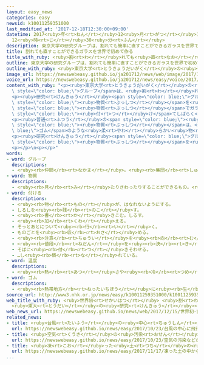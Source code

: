 ```yaml
---
layout: easy_news
categories: easy
newsid: k10011259351000
last_modified_at: '2017-12-18T12:30:00+09:00'
datetime: 2017<ruby>年<rt>ねん</rt></ruby>12<ruby>月<rt>がつ</rt></ruby>18<ruby>日<rt>にち</rt></ruby>
  12<ruby>時<rt>じ</rt></ruby>30<ruby>分<rt>ふん</rt></ruby>
description: 東京大学の研究グループは、割れても簡単に直すことができるガラスを世界で初めて作りました。
title: 割れても直すことができるガラスを世界で初めて作る
title_with_ruby: <ruby>割<rt>わ</rt></ruby>れても<ruby>直<rt>なお</rt></ruby>すことができるガラスを<ruby>世界<rt>せかい</rt></ruby>で<ruby>初<rt>はじ</rt></ruby>めて<ruby>作<rt>つく</rt></ruby>る
outline: 東京大学の研究グループは、割れても簡単に直すことができるガラスを世界で初めて作りました。
outline_with_ruby: <ruby>東京大学<rt>とうきょうだいがく</rt></ruby>の<ruby>研究<rt>けんきゅう</rt></ruby>グループは、<ruby>割<rt>わ</rt></ruby>れても<ruby>簡単<rt>かんたん</rt></ruby>に<ruby>直<rt>なお</rt></ruby>すことができるガラスを<ruby>世界<rt>せかい</rt></ruby>で<ruby>初<rt>はじ</rt></ruby>めて<ruby>作<rt>つく</rt></ruby>りました。
image_url: https://newswebeasy.github.io/ja201712/news/web/image/2017/12/15/K10011259351_1712150520_1712150521_01_03.jpg
voice_url: https://newswebeasy.github.io/ja201712/news/easy/voice/2017/12/18/k10011259351000.mp3
content_with_ruby: "<p><ruby>東京大学<rt>とうきょうだいがく</rt></ruby>の<ruby>研究<rt>けんきゅう</rt></ruby><span\
  \ style=\"color: blue;\">グループ</span>は、<ruby>割<rt>わ</rt></ruby>れても<ruby>簡単<rt>かんたん</rt></ruby>に<ruby>直<rt>なお</rt></ruby>すことができるガラスを<ruby>世界<rt>せかい</rt></ruby>で<ruby>初<rt>はじ</rt></ruby>めて<ruby>作<rt>つく</rt></ruby>りました。</p>\n\
  <p><ruby>研究<rt>けんきゅう</rt></ruby><span style=\"color: blue;\">グループ</span>は、<ruby>別<rt>べつ</rt></ruby>の<ruby>研究<rt>けんきゅう</rt></ruby>をしているとき、<ruby>形<rt>かたち</rt></ruby>を<ruby>変<rt>か</rt></ruby>えても<ruby>同<rt>おな</rt></ruby>じ<ruby>形<rt>かたち</rt></ruby>に<ruby>戻<rt>もど</rt></ruby>る<span\
  \ style=\"color: blue;\"><ruby>物質<rt>ぶっしつ</rt></ruby></span>を<ruby>見<rt>み</rt></ruby>つけました。そして、この「ポリエーテルチオ<ruby>尿素<rt>にょうそ</rt></ruby>」という<span\
  \ style=\"color: blue;\"><ruby>物質<rt>ぶっしつ</rt></ruby></span>でガラスを<ruby>作<rt>つく</rt></ruby>ってみました。このガラスは<ruby>割<rt>わ</rt></ruby>れても、<ruby>割<rt>わ</rt></ruby>れた<ruby>所<rt>ところ</rt></ruby>を<span\
  \ style=\"color: blue;\"><ruby>付<rt>つ</rt></ruby>け</span>てしばらく<ruby>強<rt>つよ</rt></ruby>く<ruby>押<rt>お</rt></ruby>していると、<ruby>割<rt>わ</rt></ruby>れる<ruby>前<rt>まえ</rt></ruby>と<ruby>同<rt>おな</rt></ruby>じようになります。<ruby>強<rt>つよ</rt></ruby>さも<ruby>割<rt>わ</rt></ruby>れる<ruby>前<rt>まえ</rt></ruby>と<ruby>同<rt>おな</rt></ruby>じです。</p>\n\
  <p><ruby>普通<rt>ふつう</rt></ruby>の<span style=\"color: blue;\"><ruby>温度<rt>おんど</rt></ruby></span>で<ruby>同<rt>おな</rt></ruby>じ<ruby>形<rt>かたち</rt></ruby>に<ruby>戻<rt>もど</rt></ruby>る<span\
  \ style=\"color: blue;\"><ruby>物質<rt>ぶっしつ</rt></ruby></span>は、<span style=\"color:\
  \ blue;\">ゴム</span>のような<ruby>柔<rt>やわ</rt></ruby>らかい<ruby>物<rt>もの</rt></ruby>ではありましたが、ガラスのような<ruby>固<rt>かた</rt></ruby>い<ruby>物<rt>もの</rt></ruby>では<ruby>難<rt>むずか</rt></ruby>しいと<ruby>言<rt>い</rt></ruby>われていました。</p>\n\
  <p><ruby>研究<rt>けんきゅう</rt></ruby><span style=\"color: blue;\">グループ</span>の<ruby>人<rt>ひと</rt></ruby>は「この<span\
  \ style=\"color: blue;\"><ruby>物質<rt>ぶっしつ</rt></ruby></span>を<ruby>見<rt>み</rt></ruby>つけたときは<ruby>自分<rt>じぶん</rt></ruby>でも<ruby>本当<rt>ほんとう</rt></ruby>だろうかと<ruby>思<rt>おも</rt></ruby>いました。ガラスは<ruby>割<rt>わ</rt></ruby>れたら<ruby>捨<rt>す</rt></ruby>てていましたが、もう<ruby>一度<rt>いちど</rt></ruby><ruby>利用<rt>りよう</rt></ruby>できるようになったらうれしいです」と<ruby>話<rt>はな</rt></ruby>していました。</p>\n\
  <p></p>\n<p></p>"
words:
- word: グループ
  descriptions:
  - <ruby><rb>仲間</rb><rt>なかま</rt></ruby>。<ruby><rb>集団</rb><rt>しゅうだん</rt></ruby>。
- word: 物質
  descriptions:
  - <ruby><rb>見</rb><rt>み</rt></ruby>たりさわったりすることができるもの。<ruby><rb>品物</rb><rt>しなもの</rt></ruby>。
- word: 付ける
  descriptions:
  - <ruby><rb>物</rb><rt>もの</rt></ruby>が、はなれないようにする。
  - しるしを<ruby><rb>残</rb><rt>のこ</rt></ruby>す。
  - <ruby><rb>書</rb><rt>か</rt></ruby>きこむ。しるす。
  - <ruby><rb>加</rb><rt>くわ</rt></ruby>える。
  - そっとあとについて<ruby><rb>行</rb><rt>い</rt></ruby>く。
  - ものごとを<ruby><rb>収</rb><rt>おさ</rt></ruby>める。
  - <ruby><rb>注意</rb><rt>ちゅうい</rt></ruby>を<ruby><rb>向</rb><rt>む</rt></ruby>ける。
  - <ruby><rb>値段</rb><rt>ねだん</rt></ruby>を<ruby><rb>決</rb><rt>き</rt></ruby>める。
  - そばに<ruby><rb>付</rb><rt>つ</rt></ruby>きそわせる。
  - …し<ruby><rb>慣</rb><rt>な</rt></ruby>れている。
- word: 温度
  descriptions:
  - <ruby><rb>熱</rb><rt>あつ</rt></ruby>さや<ruby><rb>冷</rb><rt>つめ</rt></ruby>たさの<ruby><rb>度合</rb><rt>どあ</rt></ruby>いを<ruby><rb>数字</rb><rt>すうじ</rt></ruby>で<ruby><rb>表</rb><rt>あらわ</rt></ruby>したもの。
- word: ゴム
  descriptions:
  - <ruby><rb>熱帯地方</rb><rt>ねったいちほう</rt></ruby>に<ruby><rb>生</rb><rt>は</rt></ruby>える、ゴムの<ruby><rb>木</rb><rt>き</rt></ruby>のしるで<ruby><rb>作</rb><rt>つく</rt></ruby>ったもの。のび<ruby><rb>縮</rb><rt>ちぢ</rt></ruby>みする。タイヤ、ボール、くつの<ruby><rb>底</rb><rt>そこ</rt></ruby>などに<ruby><rb>使</rb><rt>つか</rt></ruby>う。
source_url: http://www3.nhk.or.jp/news/easy/k10011259351000/k10011259351000.html
web_title_with_ruby: <ruby>世界初<rt>せかいはつ</rt></ruby> <ruby>割<rt>わ</rt></ruby>れてもすぐ<ruby>直<rt>なお</rt></ruby>る<ruby>ガラス<rt>がらす</rt></ruby><ruby>開発<rt>かいはつ</rt></ruby>
  <ruby>東大<rt>とうだい</rt></ruby>の<ruby>研究<rt>けんきゅう</rt></ruby><ruby>グループ<rt>ぐるーぷ</rt></ruby>
web_news_url: https://newswebeasy.github.io/news/web/2017/12/15/世界初-割れてもすぐ直るガラス開発-東大の研究グループ
related_news:
- title: <ruby>台風<rt>たいふう</rt></ruby>の<ruby>中心<rt>ちゅうしん</rt></ruby>に<ruby>飛行機<rt>ひこうき</rt></ruby>で<ruby>入<rt>はい</rt></ruby>って<ruby>調<rt>しら</rt></ruby>べた
  url: https://newswebeasy.github.io/news/easy/2017/10/23/台風の中心に飛行機で入って調べた
- title: <ruby>空気<rt>くうき</rt></ruby>の<ruby>汚染<rt>おせん</rt></ruby>などが<ruby>原因<rt>げんいん</rt></ruby>で９００<ruby>万<rt>まん</rt></ruby><ruby>人<rt>にん</rt></ruby>が<ruby>亡<rt>な</rt></ruby>くなる
  url: https://newswebeasy.github.io/news/easy/2017/10/23/空気の汚染などが原因で900万人が亡くなる
- title: <ruby>凍<rt>こお</rt></ruby>った<ruby>土<rt>つち</rt></ruby>の<ruby>中<rt>なか</rt></ruby>から１<ruby>万<rt>まん</rt></ruby><ruby>年<rt>ねん</rt></ruby><ruby>前<rt>まえ</rt></ruby>にいなくなった<ruby>動物<rt>どうぶつ</rt></ruby>が<ruby>見<rt>み</rt></ruby>つかる
  url: https://newswebeasy.github.io/news/easy/2017/11/17/凍った土の中から1万年前にいなくなった動物が見つかる
...
```


